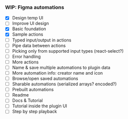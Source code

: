 ### WIP: Figma automations

- [x] Design temp UI
- [ ] Improve UI design
- [x] Basic foundation
- [x] Sample actions
- [ ] Typed input/output in actions
- [ ] Pipe data between actions
- [ ] Picking only from supported input types (react-select?)
- [ ] Error handling
- [ ] More actions 
- [ ] Name & save multiple automations to plugin data
- [ ] More automation info: creator name and icon
- [ ] Browse/open saved automations
- [ ] Sharable automations (serialized arrays? encoded?)
- [ ] Prebuilt automations
- [ ] Readme
- [ ] Docs & Tutorial
- [ ] Tutorial inside the plugin UI
- [ ] Step by step playback
